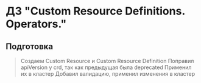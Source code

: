 # ДЗ "Custom Resource Definitions. Operators."

## Подготовка

> Создаем Custom Resource и Custom Resource Definition
> Поправил apiVersion у crd, так как предыдущая была deprecated
> Применил их в кластер
> Добавил валидацию, применил изменения в кластер
